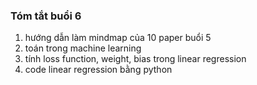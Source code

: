 ### Tóm tắt buổi 6
1) hướng dẫn làm mindmap của 10 paper buổi 5
2) toán trong machine learning
3) tính loss function, weight, bias trong linear regression 
4) code linear regression bằng python 

